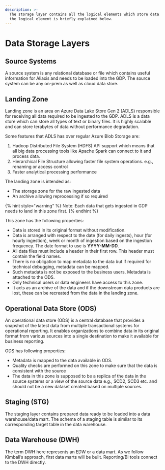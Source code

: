 ```yaml
---
description: >-
  The storage layer contains all the logical elements which store data. Each of
  the logical element is briefly explained below.
---
```


# Data Storage Layers

## Source Systems

A source system is any relational database or file which contains useful information for Aliaxis and needs to be loaded into the GDP. The source system can be any on-prem as well as cloud data store.

## Landing Zone

Landing zone is an area on Azure Data Lake Store Gen 2 \(ADLS\) responsible for receiving all data required to be ingested to the GDP. ADLS is a data store which can store all types of text or binary files. It is highly scalable and can store terabytes of data without performance degradation. 

Some features that ADLS has over regular Azure Blob Storage are:

1. Hadoop Distributed File System \(HDFS\) API support which means that all big data processing tools like Apache Spark can connect to it and process data.
2. Hierarchical File Structure allowing faster file system operations. e.g., renaming or access control
3. Faster analytical processing performance

The landing zone is intended as:

* The storage zone for the raw ingested data
* An archive allowing reprocessing if so required

{% hint style="warning" %}
Note: Each data that gets ingested in GDP needs to land in this zone first.
{% endhint %}

This zone has the following properties:

* Data is stored in its original format without modification.
* Data is arranged with respect to the date \(for daily ingests\), hour \(for hourly ingestion\), week or month of ingestion based on the ingestion frequency. The date format to use is **YYYY-MM-DD**.
* All data files must include a header in their first row. This header must contain the field names.
* There is no obligation to map metadata to the data but if required for technical debugging, metadata can be mapped.
* Such metadata is not be exposed to the business users. Metadata is attached to the ODS.
* Only technical users or data engineers have access to this zone.
* It acts as an archive of the data and if the downstream data products are lost, these can be recreated from the data in the landing zone.

## Operational Data Store \(ODS\)

An operational data store \(ODS\) is a central database that provides a snapshot of the latest data from multiple transactional systems for operational reporting. It enables organizations to combine data in its original format from various sources into a single destination to make it available for business reporting.

ODS has following properties:

* Metadata is mapped to the data available in ODS.
* Quality checks are performed on this zone to make sure that the data is consistent with the source
* The data in this zone is supposed to be a replica of the data in the source systems or a view of the source data e.g., SCD2, SCD3 etc. and should not be a new dataset created based on multiple sources.

## Staging \(STG\)

The staging layer contains prepared data ready to be loaded into a data warehouse/data mart. The schema of a staging table is similar to its corresponding target table in the data warehouse.

## Data Warehouse \(DWH\)

The term DWH here represents an EDW or a data mart. As we follow Kimball’s approach, first data marts will be built. Reporting/BI tools connect to the DWH directly.

